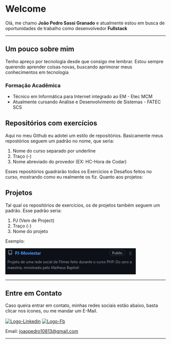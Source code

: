 # Welcome

Olá, me chamo **João Pedro Sassi Granado** e atualmente estou em busca de oportunidades de trabalho como desenvolvedor **Fullstack**
***

## Um pouco sobre mim
Tenho apreço por tecnologia desde que consigo me lembrar. Estou sempre querendo aprender coisas novas, buscando aprimorar meus conhecimentos em tecnologia
### Formação Acadêmica
- Técnico em Informática para Internet integrado ao EM - Etec MCM
- Atualmente cursando Análise e Desenvolvimento de Sistemas - FATEC SCS

## Repositórios com exercícios
Aqui no meu Github eu adotei um estilo de repositórios. Basicamente meus repostórios seguem um padrão no nome, que seria:
1. Nome do curso separado por underline
2. Traço (-)
3. Nome abreviado do provedor (EX: HC-Hora de Codar)

Esses repositórios guadrarão todos os Exercícios e Desafios feitos no curso, mostrando como eu realmente os fiz. Quanto aos projetos:

## Projetos 
Tal qual os repositórios de exercícios, os de projetos também seguem um padrão. Esse padrão seria:
1. PJ (Vem de Project)
2. Traço (-)
3. Nome do projeto 

Exemplo:


![Exemplo de Nome](nome_padrao.png)

***
## Entre em Contato
Caso queira entrar em contato, minhas redes sociais estão abaixo, basta clicar nos ícones, ou me mandar um E-Mail.

  <a href="https://www.linkedin.com/in/jo%C3%A3o-pedro-sassi-granado-4523441a8/" target="_blank"><img align="center" alt="Logo-Linkedin" height="40" width="40" src="https://cdn.jsdelivr.net/gh/devicons/devicon/icons/linkedin/linkedin-original.svg"></a> <a href="https://www.facebook.com/joaopedro.sassigranado/" target="_blank"><img align="center" alt="Logo-Fb" height="40" width="40"           src="https://cdn.jsdelivr.net/gh/devicons/devicon/icons/facebook/facebook-original.svg"></a>


Email: <a href="mailto:joaopedro10813@gmail.com">joaopedro10813@gmail.com</a>

***
